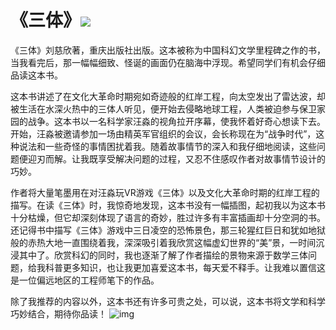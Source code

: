 # 《三体》![](C:\Users\wuxia\Desktop\吴向飞2022002837\图片\2.jpg)

《三体》刘慈欣著，重庆出版社出版。这本被称为中国科幻文学里程碑之作的书，当我看完后，那一幅幅细致、怪诞的画面仍在脑海中浮现。希望同学们有机会仔细品读这本书。

这本书讲述了在文化大革命时期宛如奇迹般的红岸工程，向太空发出了雷达波，却被生活在水深火热中的三体人听见，便开始去侵略地球工程，人类被迫参与保卫家园的战争。这本书以一名科学家汪淼的视角拉开序幕，使我怀着好奇心想读下去。开始，汪淼被邀请参加一场由精英军官组织的会议，会长称现在为“战争时代”，这种说法和一些奇怪的事情困扰着我。随着故事情节的深入和我仔细地阅读，这些问题便迎刃而解。让我既享受解决问题的过程，又忍不住感叹作者对故事情节设计的巧妙。

作者将大量笔墨用在对汪淼玩VR游戏《三体》以及文化大革命时期的红岸工程的描写。在读《三体》时，我惊奇地发现，这本书没有一幅插图，起初我以为这本书十分枯燥，但它却深刻体现了语言的奇妙，胜过许多有丰富插画却十分空洞的书。还记得书中描写《三体》游戏中三日凌空的恐怖景色，那三轮猩红巨日和犹如地狱般的赤热大地一直围绕着我，深深吸引着我欣赏这幅虚幻世界的“美”景，一时间沉浸其中了。欣赏科幻的同时，我也逐渐了解了作者描绘的景物来源于数学三体问题，给我科普更多知识，也让我更加喜爱这本书，每天爱不释手。让我难以置信这是一位偏远地区的工程师笔下的作品。

除了我推荐的内容以外，这本书还有许多可贵之处，可以说，这本书将文学和科学巧妙结合，期待你品读！
![img](C:\Users\wuxia\Desktop\吴向飞2022002837\图片\1)